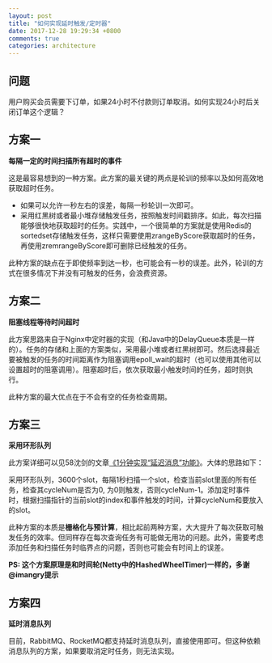```yaml
---
layout: post
title: "如何实现延时触发/定时器"
date: 2017-12-28 19:29:34 +0800
comments: true
categories: architecture
---
```


## 问题

用户购买会员需要下订单，如果24小时不付款则订单取消。如何实现24小时后关闭订单这个逻辑？

<!--more-->

## 方案一 

**每隔一定的时间扫描所有超时的事件**

这是最容易想到的一种方案。此方案的最关键的两点是轮训的频率以及如何高效地获取超时任务。

- 如果可以允许一秒左右的误差，每隔一秒轮训一次即可。
- 采用红黑树或者最小堆存储触发任务，按照触发时间戳排序。如此，每次扫描能够很快地获取超时的任务。实践中，一个很简单的方案就是使用Redis的sortedset存储触发任务，这样只需要使用zrangeByScore获取超时的任务，再使用zremrangeByScore即可删除已经触发的任务。

此种方案的缺点在于即使频率到达一秒，也可能会有一秒的误差。此外，轮训的方式在很多情况下并没有可触发的任务，会浪费资源。	

## 方案二

**阻塞线程等待时间超时**

此方案思路来自于Nginx中定时器的实现（和Java中的DelayQueue本质是一样的）。任务的存储和上面的方案类似，采用最小堆或者红黑树即可。然后选择最近要被触发的任务的时间距离作为阻塞调用epoll_wait的超时（也可以使用其他可以设置超时的阻塞调用）。阻塞超时后，依次获取最小触发时间的任务，超时则执行。
	
此种方案的最大优点在于不会有空的任务检查周期。
	
## 方案三 

**采用环形队列**

此方案详细可以见58沈剑的文章[《1分钟实现“延迟消息”功能》](https://mp.weixin.qq.com/s?__biz=MjM5ODYxMDA5OQ==&mid=2651959961&idx=1&sn=afec02c8dc6db9445ce40821b5336736&chksm=bd2d07458a5a8e5314560620c240b1c4cf3bbf801fc0ab524bd5e8aa8b8ef036cf755d7eb0f6)。大体的思路如下：
	
采用环形队列，3600个slot，每隔1秒扫描一个slot，检查当前slot里面的所有任务，检查其cycleNum是否为0, 为0则触发，否则cycleNum-1。添加定时事件时，根据扫描指针的当前slot的index和事件触发的时间，计算cycleNum和要放入的slot。
	
此种方案的本质是**栅格化与预计算**，相比起前两种方案，大大提升了每次获取可触发任务的效率。但同样存在每次查询任务有可能做无用功的问题。此外，需要考虑添加任务和扫描任务时临界点的问题，否则也可能会有时间上的误差。

**PS: 这个方案原理是和时间轮(Netty中的HashedWheelTimer)一样的，多谢@imangry提示**

## 方案四

**延时消息队列**

目前，RabbitMQ、RocketMQ都支持延时消息队列，直接使用即可。但这种依赖消息队列的方案，如果要取消定时任务，则无法实现。

